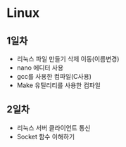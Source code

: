 # Linux

## 1일차
- 리눅스 파일 만들기 삭제 이동(이름변경)
- nano 에디터 사용 
- gcc를 사용한 컴파일(C사용)
- Make 유틸리티를 사용한 컴파일

## 2일차 
- 리눅스 서버 클라이언트 통신
- Socket 함수 이해하기

